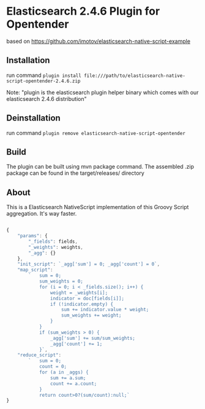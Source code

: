 # Elasticsearch 2.4.6 Plugin for Opentender

based on https://github.com/imotov/elasticsearch-native-script-example

## Installation

run command `plugin install file:///path/to/elasticsearch-native-script-opentender-2.4.6.zip`

Note: "plugin is the elasticsearch plugin helper binary which comes with our elasticsearch 2.4.6 distribution"

## Deinstallation

run command `plugin remove elasticsearch-native-script-opentender`

## Build

The plugin can be built using mvn package command. The assembled .zip package can be found in the target/releases/ directory

## About

This is a Elasticsearch NativeScript implementation of this Groovy Script aggregation. It's way faster.

```javascript

{
	"params": {
		"_fields": fields,
		"_weights": weights,
		"_agg": {}
	},
	"init_script": `_agg['sum'] = 0; _agg['count'] = 0`,
	"map_script":
		`   sum = 0;
			sum_weights = 0;
			for (i = 0; i < _fields.size(); i++) {
				weight = _weights[i];
				indicator = doc[fields[i]];
				if (!indicator.empty) {
					sum += indicator.value * weight;
					sum_weights += weight;
				}
			}
			if (sum_weights > 0) {
				_agg['sum'] += sum/sum_weights;
				_agg['count'] += 1;
			}`,
	"reduce_script":
		`	sum = 0;
			count = 0;
			for (a in _aggs) {
				sum += a.sum;
				count += a.count;
			}
			return count>0?(sum/count):null;`
}
```
